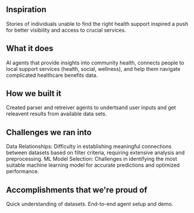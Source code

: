 ## Inspiration
Stories of individuals unable to find the right health support inspired a push for better visibility and access to crucial services.


## What it does
AI agents that provide insights into community health, connects people to local support services (health, social, wellness), and help them navigate complicated healthcare benefits data.

## How we built it
Created parser and retreiver agents to undertsand user inputs and get releavent results from available data sets.
## Challenges we ran into
Data Relationships: Difficulty in establishing meaningful connections between datasets based on filter criteria, requiring extensive analysis and preprocessing.
ML Model Selection: Challenges in identifying the most suitable machine learning model for accurate predictions and optimized performance.

## Accomplishments that we're proud of
Quick understanding of datasets. End-to-end agent setup and demo.

